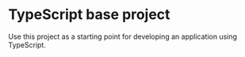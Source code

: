 # TypeScript base project

Use this project as a starting point for developing an application using TypeScript.

